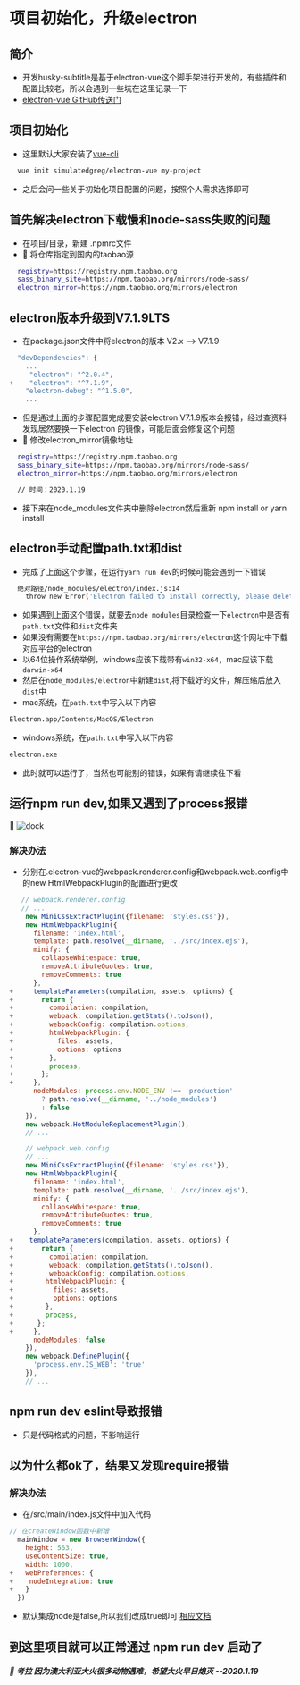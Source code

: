# 项目初始化，升级electron

## 简介
* 开发husky-subtitle是基于electron-vue这个脚手架进行开发的，有些插件和配置比较老，所以会遇到一些坑在这里记录一下
* [electron-vue GitHub传送门](https://github.com/SimulatedGREG/electron-vue)

## 项目初始化

* 这里默认大家安装了[vue-cli](https://cli.vuejs.org/zh/)
```bash
  vue init simulatedgreg/electron-vue my-project
```
* 之后会问一些关于初始化项目配置的问题，按照个人需求选择即可

## 首先解决electron下载慢和node-sass失败的问题
* 在项目/目录，新建 .npmrc文件
* :koala: 将仓库指定到国内的taobao源
```bash
  registry=https://registry.npm.taobao.org
  sass_binary_site=https://npm.taobao.org/mirrors/node-sass/
  electron_mirror=https://npm.taobao.org/mirrors/electron
```

## electron版本升级到V7.1.9LTS <Badge text="可以选择更高版本的LTS版"/>
* 在package.json文件中将electron的版本 V2.x --> V7.1.9
```js
  "devDependencies": {
    ...
-    "electron": "^2.0.4",
+    "electron": "^7.1.9",
    "electron-debug": "^1.5.0",
    ...
```
* 但是通过上面的步骤配置完成要安装electron V7.1.9版本会报错，经过查资料发现居然要换一下electron 的镜像，可能后面会修复这个问题
* :koala: 修改electron_mirror镜像地址
```bash
  registry=https://registry.npm.taobao.org
  sass_binary_site=https://npm.taobao.org/mirrors/node-sass/
  electron_mirror=https://npm.taobao.org/mirrors/electron

  // 时间：2020.1.19
```
* 接下来在node_modules文件夹中删除electron然后重新 npm install or yarn install

## electron手动配置path.txt和dist
* 完成了上面这个步骤，在运行`yarn run dev`的时候可能会遇到一下错误
```sh
  绝对路径/node_modules/electron/index.js:14
    throw new Error('Electron failed to install correctly, please delete node_modules/electron and try installing again')
```

* 如果遇到上面这个错误，就要去`node_modules`目录检查一下`electron`中是否有`path.txt`文件和`dist`文件夹
* 如果没有需要在`https://npm.taobao.org/mirrors/electron`这个网址中下载对应平台的electron
* 以64位操作系统举例，windows应该下载带有`win32-x64`，mac应该下载`darwin-x64`
* 然后在`node_modules/electron`中新建`dist`,将下载好的文件，解压缩后放入`dist`中
* mac系统，在`path.txt`中写入以下内容
```sh
Electron.app/Contents/MacOS/Electron
```
* windows系统，在`path.txt`中写入以下内容
```sh
electron.exe
```
* 此时就可以运行了，当然也可能别的错误，如果有请继续往下看

## 运行npm run dev,如果又遇到了process报错
:koala:
<img :src="$withBase('/image/electron-process-error.png')" alt="dock">

### 解决办法
* 分别在.electron-vue的webpack.renderer.config和webpack.web.config中的new HtmlWebpackPlugin的配置进行更改
```js
   // webpack.renderer.config
   // ...
    new MiniCssExtractPlugin({filename: 'styles.css'}),
    new HtmlWebpackPlugin({
      filename: 'index.html',
      template: path.resolve(__dirname, '../src/index.ejs'),
      minify: {
        collapseWhitespace: true,
        removeAttributeQuotes: true,
        removeComments: true
      },
+     templateParameters(compilation, assets, options) {
+       return {
+         compilation: compilation,
+         webpack: compilation.getStats().toJson(),
+         webpackConfig: compilation.options,
+         htmlWebpackPlugin: {
+           files: assets,
+           options: options
+         },
+         process,
+       };
+     },
      nodeModules: process.env.NODE_ENV !== 'production'
        ? path.resolve(__dirname, '../node_modules')
        : false
    }),
    new webpack.HotModuleReplacementPlugin(),
    // ...

    // webpack.web.config
    // ...
    new MiniCssExtractPlugin({filename: 'styles.css'}),
    new HtmlWebpackPlugin({
      filename: 'index.html',
      template: path.resolve(__dirname, '../src/index.ejs'),
      minify: {
        collapseWhitespace: true,
        removeAttributeQuotes: true,
        removeComments: true
      },
+    templateParameters(compilation, assets, options) {
+       return {
+         compilation: compilation,
+         webpack: compilation.getStats().toJson(),
+         webpackConfig: compilation.options,
+        htmlWebpackPlugin: {
+          files: assets,
+          options: options
+        },
+        process,
+      };
+     },
      nodeModules: false
    }),
    new webpack.DefinePlugin({
      'process.env.IS_WEB': 'true'
    }),
    // ...
```
## npm run dev eslint导致报错
* 只是代码格式的问题，不影响运行
## 以为什么都ok了，结果又发现require报错

### 解决办法
* 在/src/main/index.js文件中加入代码
```js
// 在createWindow函数中新增
  mainWindow = new BrowserWindow({
    height: 563,
    useContentSize: true,
    width: 1000,
+   webPreferences: {
+    nodeIntegration: true
+   }
  })
```
* 默认集成node是false,所以我们改成true即可 
[相应文档](https://electronjs.org/docs/api/browser-window#new-browserwindowoptions)

## 到这里项目就可以正常通过 npm run dev 启动了

##### :koala: 考拉 因为澳大利亚大火很多动物遇难，希望大火早日熄灭 --2020.1.19
